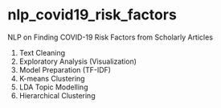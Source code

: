 # nlp_covid19_risk_factors
NLP on Finding COVID-19 Risk Factors from Scholarly Articles
1. Text Cleaning
2. Exploratory Analysis (Visualization)
3. Model Preparation (TF-IDF)
4. K-means Clustering
5. LDA Topic Modelling
6. Hierarchical Clustering
